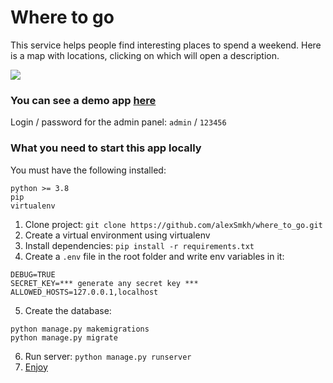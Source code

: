 # Where to go

This service helps people find interesting places to spend a weekend. Here is a map with locations, clicking on which will open a description.

![](https://dvmn.org/media/lessons/ezgif.com-gif-maker_4nWhtfQ.gif)

### You can see a demo app [here](https://alexsmkh.pythonanywhere.com/)
Login / password for the admin panel: `admin` / `123456`
    

### What you need to start this app locally
You must have the following installed:
```text
python >= 3.8
pip
virtualenv
```

1. Clone project: `git clone https://github.com/alexSmkh/where_to_go.git`
2. Create a virtual environment using virtualenv
3. Install dependencies: `pip install -r requirements.txt`
4. Create a `.env` file in the root folder and write env variables in it:
```text
DEBUG=TRUE
SECRET_KEY=*** generate any secret key ***
ALLOWED_HOSTS=127.0.0.1,localhost
```
5. Create the database:
```text
python manage.py makemigrations
python manage.py migrate
```
6. Run server: `python manage.py runserver`
7. [Enjoy](http://127.0.0.1:8000)

    